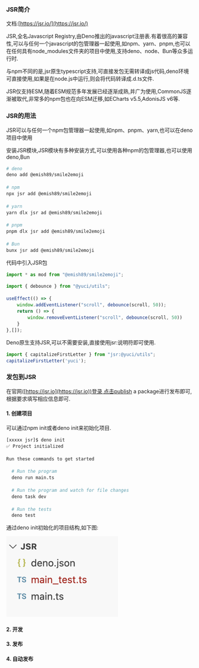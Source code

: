 ### JSR简介

文档:[https://jsr.io/](https://jsr.io/)

JSR,全名Javascript Registry,由Deno推出的javascript注册表.有着很高的兼容性,可以与任何一个javascript的包管理器一起使用,如npm、yarn、pnpm,也可以在任何具有node_modules文件夹的项目中使用,支持deno、node、Bun等众多运行时.

与npm不同的是,jsr原生typescript支持,可直接发包无需转译成js代码,deno环境可直接使用,如果是在node.js中运行,则会将代码转译成.d.ts文件.

JSR仅支持ESM,随着ESM规范多年发展已经逐渐成熟,并广为使用,CommonJS逐渐被取代,非常多的npm包也在向ESM迁移,如ECharts v5.5,AdonisJS v6等.

### JSR的用法

JSR可以与任何一个npm包管理器一起使用,如npm、pnpm、yarn,也可以在deno项目中使用

安装JSR模块,JSR模块有多种安装方式,可以使用各种npm的包管理器,也可以使用deno,Bun

```bash
# deno
deno add @emish89/smile2emoji

# npm
npx jsr add @emish89/smile2emoji

# yarn
yarn dlx jsr ad @emish89/smile2emoji

# pnpm
pnpm dlx jsr add @emish89/smile2emoji

# Bun
bunx jsr add @emish89/smile2emoji
```

代码中引入JSR包

```js
import * as mod from "@emish89/smile2emoji";
```

```js
import { debounce } from "@yuci/utils";

useEffect(() => {
    window.addEventListener("scroll", debounce(scroll, 50));
    return () => {
        window.removeEventListener("scroll", debounce(scroll, 50))
    }
},[]);
```

Deno原生支持JSR,可以不需要安装,直接使用jsr:说明符即可使用.

```js
import { capitalizeFirstLetter } from "jsr:@yuci/utils";
capitalizeFirstLetter('yuci');
```

### 发包到JSR

在官网([https://jsr.io](https://jsr.io))登录,点击publish a package进行发布即可,根据要求填写相应信息即可.

#### 1. 创建项目

可以通过npm init或者deno init来初始化项目.

```bash
[xxxxx jsr]$ deno init
✅ Project initialized

Run these commands to get started

  # Run the program
  deno run main.ts

  # Run the program and watch for file changes
  deno task dev

  # Run the tests
  deno test
```

通过deno init初始化的项目结构,如下图:

<img src="./images/i2.png" width="300" />

#### 2. 开发

#### 3. 发布

#### 4. 自动发布
